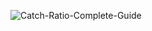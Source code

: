 ![Catch-Ratio-Complete-Guide](https://github.com/user-attachments/assets/54292f60-9873-4fcb-ba79-4b4dfe6f156e)
